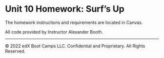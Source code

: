 # Unit 10 Homework: Surf’s Up

The homework instructions and requirements are located in Canvas.

All code provided by Instructor Alexander Booth.

---

© 2022 edX Boot Camps LLC. Confidential and Proprietary. All Rights Reserved.

